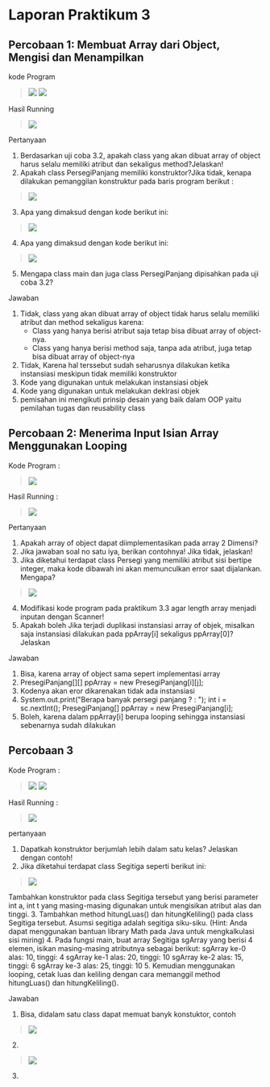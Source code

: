 # Laporan Praktikum 3

## Percobaan 1:  Membuat Array dari Object, Mengisi dan Menampilkan

kode Program

> <img src= "image.png">
> <img src= "image-1.png">

Hasil Running

> <img src= "image-12.png">

Pertanyaan
1. Berdasarkan uji coba 3.2, apakah class yang akan dibuat array of object harus selalu memiliki
atribut dan sekaligus method?Jelaskan!
2. Apakah class PersegiPanjang memiliki konstruktor?Jika tidak, kenapa dilakukan pemanggilan
konstruktur pada baris program berikut :
> <img src= "ArrayObjects20/image-3.png">
3. Apa yang dimaksud dengan kode berikut ini:
> <img src= "ArrayObjects20/image-4.png">
4. Apa yang dimaksud dengan kode berikut ini:
> <img src= "ArrayObjects20/image-5.png">
5. Mengapa class main dan juga class PersegiPanjang dipisahkan pada uji coba 3.2?

Jawaban
1. Tidak, class yang akan dibuat array of object tidak harus selalu memiliki atribut dan method sekaligus karena:
    - Class yang hanya berisi atribut saja tetap bisa dibuat array of object-nya.
    - Class yang hanya berisi method saja, tanpa ada atribut, juga tetap bisa dibuat array of object-nya
2. Tidak, Karena hal terssebut sudah seharusnya dilakukan ketika instansiasi meskipun tidak memiliki konstruktor
3. Kode yang digunakan untuk melakukan instansiasi objek
4. Kode yang digunakan untuk melakukan deklrasi objek
5. pemisahan ini mengikuti prinsip desain yang baik dalam OOP yaitu pemilahan tugas dan reusability class

## Percobaan 2: Menerima Input Isian Array Menggunakan Looping

Kode Program :

> <img src= "image-2.png">

Hasil Running :

> <img src= "image-3.png">

Pertanyaan
1. Apakah array of object dapat diimplementasikan pada array 2 Dimensi?
2. Jika jawaban soal no satu iya, berikan contohnya! Jika tidak, jelaskan!
3. Jika diketahui terdapat class Persegi yang memiliki atribut sisi bertipe integer, maka kode
dibawah ini akan memunculkan error saat dijalankan. Mengapa?
> <img src= "image-4.png">
4. Modifikasi kode program pada praktikum 3.3 agar length array menjadi inputan dengan Scanner!
5. Apakah boleh Jika terjadi duplikasi instansiasi array of objek, misalkan saja instansiasi dilakukan
pada ppArray[i] sekaligus ppArray[0]?Jelaskan 

Jawaban
1. Bisa, karena array of object sama sepert implementasi array
2. PresegiPanjang[][] ppArray = new PresegiPanjang[i][j];
3. Kodenya akan eror dikarenakan tidak ada instansiasi
4. System.out.print("Berapa banyak persegi panjang ? : ");
   int i = sc.nextInt();
   PresegiPanjang[] ppArray = new PresegiPanjang[i];
5. Boleh, karena dalam ppArray[i] berupa looping sehingga instansiasi sebenarnya sudah dilakukan

## Percobaan 3

Kode Program :

> <img src= "image-5.png">
> <img src= "image-9.png">

Hasil Running :

> <img src= "image-8.png">

pertanyaan
1. Dapatkah konstruktor berjumlah lebih dalam satu kelas? Jelaskan dengan contoh!
2. Jika diketahui terdapat class Segitiga seperti berikut ini:
> <img src= "image-10.png">
   Tambahkan konstruktor pada class Segitiga tersebut yang berisi parameter int a, int t
   yang masing-masing digunakan untuk mengisikan atribut alas dan tinggi.
3. Tambahkan method hitungLuas() dan hitungKeliling() pada class Segitiga
   tersebut. Asumsi segitiga adalah segitiga siku-siku. (Hint: Anda dapat menggunakan bantuan
   library Math pada Java untuk mengkalkulasi sisi miring)
4. Pada fungsi main, buat array Segitiga sgArray yang berisi 4 elemen, isikan masing-masing
   atributnya sebagai berikut:
    sgArray ke-0 alas: 10, tinggi: 4
    sgArray ke-1 alas: 20, tinggi: 10
    sgArray ke-2 alas: 15, tinggi: 6
    sgArray ke-3 alas: 25, tinggi: 10
5. Kemudian menggunakan looping, cetak luas dan keliling dengan cara memanggil method
   hitungLuas() dan hitungKeliling().

Jawaban
1. Bisa, didalam satu class dapat memuat banyk konstuktor, contoh
> <img src= "image-9.png">

2. 
> <img src= "image-11.png">
3. 